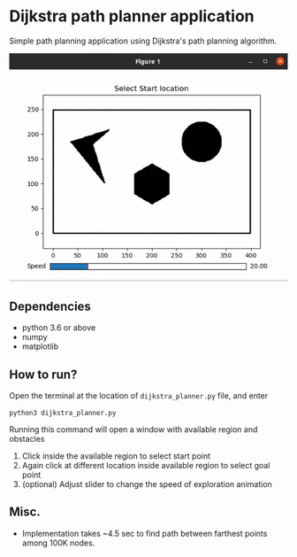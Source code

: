 # Dijkstra path planner application

Simple path planning application using Dijkstra's path planning algorithm.


<p align="center">
  <img src="https://github.com/AbhijitMahalle/path_planner_app/blob/master/img/path_planner.gif" alt="OUTPUT GIF" width="600"/>
</p>

## Dependencies
- python 3.6 or above
- numpy
- matplotlib

## How to run?

Open the terminal at the location of ```dijkstra_planner.py``` file, and enter

    python3 dijkstra_planner.py


Running this command will open a window with available region and obstacles
1. Click inside the available region to select start point
2. Again click at different location inside available region to select goal point
3. (optional) Adjust slider to change the speed of exploration animation

## Misc.

- Implementation takes ~4.5 sec to find path between farthest points among 100K nodes.
